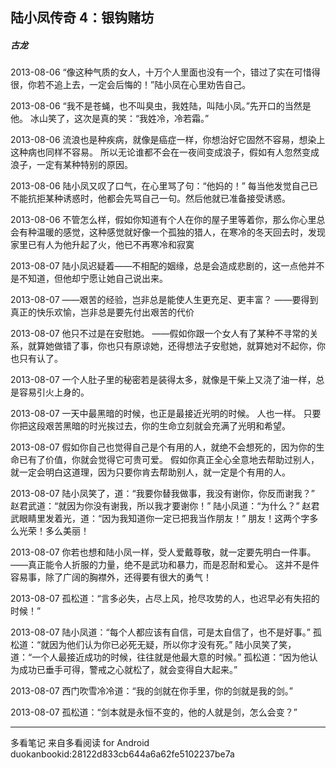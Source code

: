 ## 陆小凤传奇 4：银钩赌坊
##### 古龙
 
2013-08-06
“像这种气质的女人，十万个人里面也没有一个，错过了实在可惜得很，你若不追上去，一定会后悔的！”陆小凤在心里劝告自己。
 
2013-08-06
“我不是苍蝇，也不叫臭虫，我姓陆，叫陆小凤。”先开口的当然是他。 冰山笑了，这次是真的笑：“我姓冷，冷若霜。”
 
2013-08-06
流浪也是种疾病，就像是癌症一样，你想治好它固然不容易，想染上这种病也同样不容易。 所以无论谁都不会在一夜间变成浪子，假如有人忽然变成浪子，一定有某种特别的原因。
 
2013-08-06
陆小凤又叹了口气，在心里骂了句：“他妈的！” 每当他发觉自己已不能抗拒某种诱惑时，他都会先骂自己一句。然后他就已准备接受诱惑。
 
2013-08-06
不管怎么样，假如你知道有个人在你的屋子里等着你，那么你心里总会有种温暖的感觉，这种感觉就好像一个孤独的猎人，在寒冷的冬天回去时，发现家里已有人为他升起了火，他已不再寒冷和寂寞
 
2013-08-07
陆小凤迟疑着——不相配的姻缘，总是会造成悲剧的，这一点他并不是不知道，但他却宁愿让她自己说出来。
 
2013-08-07
——艰苦的经验，岂非总是能使人生更充足、更丰富？ ——要得到真正的快乐欢愉，岂非总是要先付出艰苦的代价
 
2013-08-07
他只不过是在安慰她。 ——假如你跟一个女人有了某种不寻常的关系，就算她做错了事，你也只有原谅她，还得想法子安慰她，就算她对不起你，你也只有认了。
 
2013-08-07
一个人肚子里的秘密若是装得太多，就像是干柴上又浇了油一样，总是容易引火上身的。
 
2013-08-07
一天中最黑暗的时候，也正是最接近光明的时候。 人也一样。 只要你把这段艰苦黑暗的时光挨过去，你的生命立刻就会充满了光明和希望。
 
2013-08-07
假如你自己也觉得自己是个有用的人，就绝不会想死的，因为你的生命已有了价值，你就会觉得它可贵可爱。 假如你真正全心全意地去帮助过别人，就一定会明白这道理，因为只要你肯去帮助别人，就一定是个有用的人。
 
2013-08-07
陆小凤笑了，道：“我要你替我做事，我没有谢你，你反而谢我？” 赵君武道：“就因为你没有谢我，所以我才要谢你！” 陆小凤道：“为什么？” 赵君武眼睛里发着光，道：“因为我知道你一定已把我当作朋友！” 朋友！这两个字多么光荣！多么美丽！
 
2013-08-07
你若也想和陆小凤一样，受人爱戴尊敬，就一定要先明白一件事。 ——真正能令人折服的力量，绝不是武功和暴力，而是忍耐和爱心。 这并不是件容易事，除了广阔的胸襟外，还得要有很大的勇气！
 
2013-08-07
孤松道：“言多必失，占尽上风，抢尽攻势的人，也迟早必有失招的时候！”
 
2013-08-07
陆小凤道：“每个人都应该有自信，可是太自信了，也不是好事。” 孤松道：“就因为他们认为你已必死无疑，所以你才没有死。” 陆小凤笑了笑，道：“一个人最接近成功的时候，往往就是他最大意的时候。” 孤松道：“因为他认为成功已垂手可得，警戒之心就松了，就会变得自大起来。”
 
2013-08-07
西门吹雪冷冷道：“我的剑就在你手里，你的剑就是我的剑。”
 
2013-08-07
孤松道：“剑本就是永恒不变的，他的人就是剑，怎么会变？”
* * *
多看笔记 来自多看阅读 for Android
duokanbookid:28122d833cb644a6a62fe5102237be7a